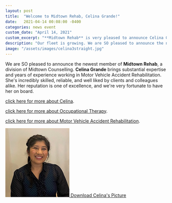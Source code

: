```yaml
---
layout: post
title:  "Welcome to Midtown Rehab, Celina Grande!"
date:   2021-04-14 00:08:00 -0400
categories: news event
custom_date: "April 14, 2021"
custom_excerpt: "**Midtown Rehab** is very pleased to announce Celina Grande as the newest member to the Midtown Team!"
description: "Our fleet is growing. We are SO pleased to announce the newest member of Midtown Rehab, a division of Midtown Counselling. Celina Grande brings substantial expertise and years of experience working in Motor Vehicle Accident Rehabilitation. She's incredibly skilled, reliable, and well liked by clients and colleagues alike. Her reputation is one of excellence, and we're very fortunate to have her on board."
image: "/assets/images/celina3straight.jpg"
---
```


We are SO pleased to announce the newest member of **Midtown Rehab**, a division of Midtown Counselling. **Celina Grande** brings substantial expertise and years of experience working in Motor Vehicle Accident Rehabilitation. She's incredibly skilled, reliable, and well liked by clients and colleagues alike. Her reputation is one of excellence, and we're very fortunate to have her on board.


[click here for more about Celina](/about/celina).

[click here for more about Occupational Therapy](/rehab/occupational-therapy).

[click here for more about Motor Vehicle Accident Rehabilitation](/rehab).

<a href="https://drive.google.com/file/d/123LoSK1k8spyt9c59-yLA-8dsn30Mqwx/view?usp=sharing" class="download-thumbnail">
<img src="/assets/images/thumbnails/celinathumb.jpg">
<span>Download Celina's Picture</span>
</a>